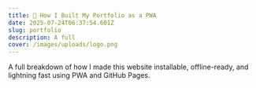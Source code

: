 ```yaml
---
title: 🚀 How I Built My Portfolio as a PWA
date: 2025-07-24T06:37:54.601Z
slug: portfolio
description: A full
cover: /images/uploads/logo.png
---
```

A full breakdown of how I made this website installable, offline-ready, and lightning fast using PWA and GitHub Pages.